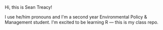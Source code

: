 Hi, this is Sean Treacy! 

I use he/him pronouns and I'm a second year Environmental Policy & Management
student. I'm excited to be learning R — this is my class repo.
